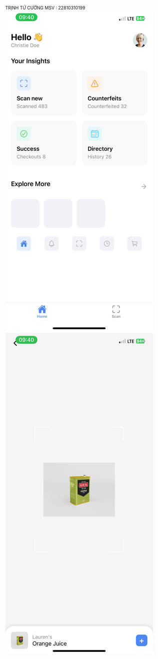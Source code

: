 TRỊNH TỨ CƯỜNG
MSV : 22810310199
![anh1](https://github.com/Cuongtutrinh/baikiemtra/blob/main/6c4c24e9c3bb72e52baa1.jpg)
![anh2](https://github.com/Cuongtutrinh/baikiemtra/blob/main/ad9ee43b0369b237eb782.jpg)

